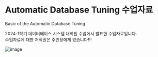 # Automatic Database Tuning 수업자료  
Basic of the Automatic Database Tuning

2024-1학기 데이터베이스 시스템 대학원 수업에서 발표한 수업자료입니다.  
수업자료에 대한 저작권은 주인장에게 있습니다!!!  


    
  ![image](https://github.com/user-attachments/assets/b1fda8e9-2b2a-43d1-a1be-52e5b1fd1c1c)

